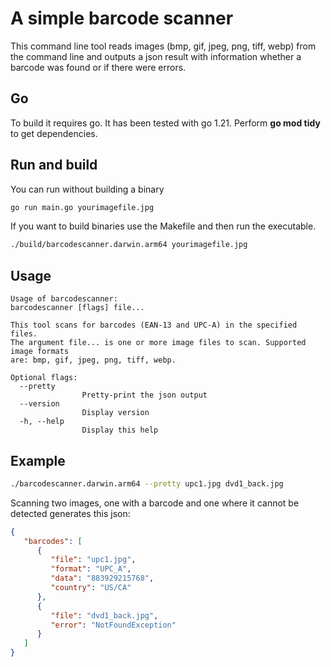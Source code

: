 # A simple barcode scanner 

This command line tool reads images (bmp, gif, jpeg, png, tiff, webp) from the command line and outputs a json result 
with information whether a barcode was found or if there were errors.

## Go

To build it requires go. It has been tested with go 1.21. Perform **go mod tidy** to get dependencies. 


## Run and build

You can run without building a binary
```sh
go run main.go yourimagefile.jpg
```

If you want to build binaries use the Makefile and then run the executable. 
```sh
./build/barcodescanner.darwin.arm64 yourimagefile.jpg
```


## Usage
```
Usage of barcodescanner:
barcodescanner [flags] file...

This tool scans for barcodes (EAN-13 and UPC-A) in the specified files.
The argument file... is one or more image files to scan. Supported image formats
are: bmp, gif, jpeg, png, tiff, webp.

Optional flags:
  --pretty
                Pretty-print the json output
  --version
                Display version
  -h, --help
                Display this help

```


## Example

```sh
./barcodescanner.darwin.arm64 --pretty upc1.jpg dvd1_back.jpg
```
Scanning two images, one with a barcode and one where it cannot be detected generates this json:
```json
{
   "barcodes": [
      {
         "file": "upc1.jpg",
         "format": "UPC_A",
         "data": "883929215768",
         "country": "US/CA"
      },
      {
         "file": "dvd1_back.jpg",
         "error": "NotFoundException"
      }
   ]
}
```
